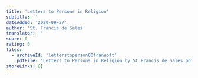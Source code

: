 ```yaml
---
title: 'Letters to Persons in Religion'
subtitle: ''
dateAdded: '2020-09-27'
author: 'St. Francis de Sales'
translator: ''
score: 0
rating: 0
files:
  - archiveId: 'letterstoperson00franuoft'
    pdfFile: 'Letters to Persons in Religion by St Francis de Sales.pdf'
storeLinks: []
---
```



